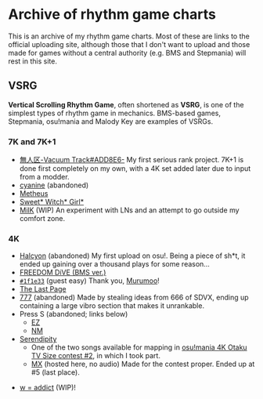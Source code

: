 # Archive of rhythm game charts

This is an archive of my rhythm game charts. Most of these are links to
the official uploading site, although those that I don't want to upload
and those made for games without a central authority (e.g. BMS and
Stepmania) will rest in this site.

## VSRG

**Vertical Scrolling Rhythm Game**, often shortened as **VSRG**, is
one of the simplest types of rhythm game in mechanics. BMS-based
games, Stepmania, osu!mania and Malody Key are examples of VSRGs.

### 7K and 7K+1

- [無人区-Vacuum Track#ADD8E6-](https://osu.ppy.sh/beatmapsets/1151089)
  My first serious rank project. 7K+1 is done first completely on my own,
  with a 4K set added later due to input from a modder.
- [cyanine](https://osu.ppy.sh/beatmapsets/1173053) (abandoned)
- [Metheus](https://osu.ppy.sh/beatmapsets/1242469)
- [Sweet* Witch* Girl*](https://osu.ppy.sh/beatmapsets/1401516)
- [MilK](https://osu.ppy.sh/beatmapsets/1443095) (WIP)
An experiment with LNs and an attempt to go outside my comfort zone.

### 4K

- [Halcyon](https://osu.ppy.sh/beatmapsets/1102270) (abandoned)
  My first upload on osu!. Being a piece of sh*t, it ended up gaining
  over a thousand plays for some reason&hellip;
- [FREEDOM DiVE (BMS ver.)](https://osu.ppy.sh/beatmapsets/1209825)
- [`#1f1e33`](https://osu.ppy.sh/beatmapsets/1184620#mania/2485264)
  (guest easy) Thank you, [Murumoo](https://osu.ppy.sh/users/8001433)!
- [The Last Page](https://osu.ppy.sh/beatmapsets/1272833)
- [777](https://osu.ppy.sh/beatmapsets/1312841) (abandoned)
  Made by stealing ideas from 666 of SDVX, ending up containing a large
  vibro section that makes it unrankable.
- Press S (abandoned; links below)
  - [EZ](http://m.mugzone.net/chart/89454)
  - [NM](http://m.mugzone.net/chart/90115)
- [Serendipity][ots2]
  - One of the two songs available for mapping in [osu!mania 4K Otaku
    TV Size contest #2][ots2], in which I took part.
  - [MX](osu/serendipity_osu_aninande.osu) (hosted here, no audio)
    Made for the contest proper. Ended up at #5 (last place).
<!--
  - Easy (not yet ready)
    By luck, one of the contestants chose not to map, so I got a slot.
    :amusement: :shrug:
    Thank you, [Yukari_Sama](https://osu.ppy.sh/users/6316524)!
-->
- [w = addict](https://osu.ppy.sh/beatmapsets/1438844) (WIP)!

[ots2]: https://osu.ppy.sh/community/forums/topics/1308172
